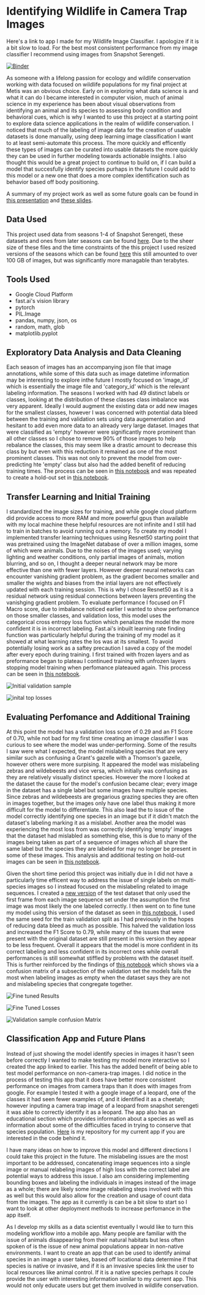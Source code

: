# Identifying Wildlife in Camera Trap Images

Here's a link to app I made for my Wildlife Image Classifier. I apologize if it is a bit slow to load. For the best most consistent performance from my image classifier I recommend using images from Snapshot Serengeti. 

[![Binder](https://mybinder.org/badge_logo.svg)](https://mybinder.org/v2/gh/Jilliane1993/classifier_app/HEAD?urlpath=%2Fvoila%2Frender%2Fdeployment.ipynb)

As someone with a lifelong passion for ecology and wildlife conservation working with data focused on wildlife populations for my final project at Metis was an obvious choice. Early on in exploring what data science is and what it can do I became interested in computer vision, much of animal science in my experience has been about visual observations from identifying an animal and its species to assessing body condition and behavioral cues, which is why I wanted to use this project at a starting point to explore data science applications in the realm of wildlife conservation. I noticed that much of the labeling of image data for the creation of usable datasets is done manually, using deep learning image classification I want to at least semi-automate this process. The more quickly and efficently these types of images can be curated into usable datasets the more quickly they can be used in further modeling towards actionable insights. I also thought this would be a great project to continue to build on, if I can build a model that succesfully identify species purhaps in the future I could add to this model or a new one that does a more complex identification such as behavior based off body positioning.

A summary of my project work as well as some future goals can be found in [this presentation](https://www.youtube.com/watch?v=J7Wkceh93mg) and [these slides](Wildlife_Indentification_Presentation.pdf). 

## Data Used

This project used data from seasons 1-4 of Snapshot Serengeti, these datasets and ones from later seasons can be found [here](http://lila.science/datasets/snapshot-serengeti). Due to the sheer size of these files and the time constraints of the this project I used resized versions of the seasons which can be found [here](https://community.drivendata.org/t/resized-dataset-is-now-available/3874) this still amounted to over 100 GB of images, but was significantly more managable than terabytes. 

## Tools Used
- Google Cloud Platform
- fast.ai's vision library
- pytorch
- PIL.Image
- pandas, numpy, json, os
- random, math, glob
- matplotlib.pyplot

## Exploratory Data Analysis and Data Cleaning

Each season of images has an accompanying json file that image annotations, while some of this data such as image datetime information may be interesting to explore inthe future I mostly focused on 'image_id' which is essentially the image file and 'category_id' which is the relevant labeling information. The seasons I worked with had 49 distinct labels or classes, looking at the distribution of these classes class imbalance was very apparent. Ideally I would augment the existing data or add new images for the smallest classes, however I was concerned with potential data bleed between the training and validation sets using data augementation and hesitant to add even more data to an already very large dataset. Images that were classified as 'empty' however were significantly more prominent than all other classes so I chose to remove 90% of those images to help rebalance the classes, this may seem like a drastic amount to decrease this class by but even with this reduction it remained as one of the most prominent classes. This was not only to prevent the model from over-predicting hte 'empty' class but also had the added benefit of reducing training times.  The process can be seen in [this notebook](00Cleaning_Labeling.ipynb) and was repeated to create a hold-out set in [this notebook](01Creating_Test_set.ipynb).

## Transfer Learning and Initial Training

I standardized the image sizes for training, and while google cloud platform did provide access to more RAM and more powerful gpus than available with my local machine these helpful resources are not infinite and I still had to train in batches to avoid running out a memory. To create my model I implemented transfer learning techniques using Resnet50 starting point that was pretrained using the ImageNet database of over a million images, some of which were animals. Due to the noises of the images used; varying lighting and weather conditions, only partial images of animals, motion blurring, and so on, I thought a deeper neural network may be more effective than one with fewer layers. However deeper neural networks can encounter vanishing gradient problem, as the gradient becomes smaller and smaller the wights and biases from the intial layers are not effectively updated with each training session. This is why I chose Resnet50 as it is a residual network using residual connections between layers preventing the vanishging gradient problem.  To evaluate performance  I focused on F1 Macro score, due to imbalance noticed earlier I wanted to show perfomance on those smaller classes, and validation loss, this model uses the categorical cross entropy loss fuction which penalizes the model the more confident it is in incorrect labeling. Fast.ai's inbuilt learning rate finding function was particularly helpful during the training of my model as it showed at what learning rates the los was at its smallest. To avoid potentially losing work as a saftey precaution I saved a copy of the model after every epoch during training. I first trained with frozen layers and as preformance began to plateau I continued training with unfrozen layers stopping model training when perfomance plateaued again. This process can be seen in [this notebook](02Transfer_Learning_Training.ipynb).

![Initial validation sample](Images/stage_3_validation_sample.png)

![inital top losses](Images/stage_3_top_losses.png)

## Evaluating Perfomance and Additional Training

At this point the model has a validation loss score of 0.29 and an F1 Score of 0.70, while not bad for my first time creating an image classifier I was curious to see where the model was under-performing. Some of the results I saw were what I expected, the model mislabeling species that are very similar such as confusing a Grant's gazelle with a Thomson's gazelle, however others were more surpising. It appeared the model was mislabeling zebras and wildebeests and vice versa, which initially was confusing as they are relatively visually distinct species. However the more I looked at the dataset the cause for the model's confusion became clear; every image in the dataset has a single label but some images have multiple species. Since zebras and wildebeests are gregarious grazing species they are often in images together, but the images only have one label thus making it more difficult for the model to differentiate. This also lead the to issue of the model correctly identifying one species in an image but if it didn't match the dataset's labeling marking it as a mislabel. Another area the model was experiencing the most loss from was correctly identifying 'empty' images that the dataset had mislabled as something else, this is due to many of the images being taken as part of a sequence of images which all share the same label but the species they are labeled for may no longer be present in some of these images. This analysis and additional testing on hold-out images can be seen in [this notebook](03Testing.ipynb).

Given the short time period this project was initially due in I did not have a particularly time efficent way to address the issue of single labels on multi-species images so I instead focused on the mislabeling related to image sequences. I created a [new version](04First_Frames_Only.ipynb) of the test dataset that only used the first frame from each image sequence set under the assumption the first image was most likely the one labeled correctly. I then went on to fine tune my model using this version of the dataset as seen in [this notebook](05Transfer_Learning_Frame1.ipynb), I used the same seed for the train validation split as I had previously in the hopes of reducing data bleed as much as possible. This halved the validation loss and increased the F1 Score to 0.79, while many of the issues that were present with the original dataset are still present in this version they appear to be less frequent. Overall it appears that the model is more confident in its correct labeling and less confident in its incorrect ones while overall performances is still somewhat stiffled by problems with the dataset itself. This is further reinforced by the findings of [this notebook](06Inerpretation_with_validation_sample.ipynb) which shows via a confusion matrix of a subsection of the validation set the models fails the most when labeling images as empty when the dataset says they are not and mislabeling species that congregate together. 

![Fine tuned Results](Images/fined_tuned_validation_sample.png)

![Fine Tuned Losses](Images/fine_tune_top_losses.png)

![Validation sample confusion Matrix](Images/giant_confusion_matrix.png)

## Classification App and Future Plans

Instead of just showing the model identify species in images it hasn't seen before correctly I wanted to make testing my model more interactive so I created the app linked to earlier. This has the added benefit of being able to test model performance on non-camera-trap images. I did notice in the process of testing this app that it does have better more consistent performance on images from camera traps than it does with images from google. For example I tested it with a google image of a leopard, one of the classes it had seen fewer examples of, and it identified it as a cheetah; however inputing a camera trap image of a leopard from snapshot serengeti it was able to correctly identify it as a leopard. The app also has an educational section which provides information about a species as well as information about some of the difficulties faced in trying to conserve that species population. [Here](https://github.com/Jilliane1993/classifier_app) is my repository for my current app if you are interested in the code behind it. 

I have many ideas on how to improve this model and different directions I could take this project in the future. The mislabeling issues are the most important to be addressed, concatenating image sequences into a single image or manual relabeling images of high loss with the correct label are potential ways to address this issue. I also am considering implementing bounding boxes and labeling the individuals in images instead of the image as a whole; there are likely some image relabeling steps involved with this as well but this would also allow for the creation and usage of count data from the images. The app as it currently is can be a bit slow to start so I want to look at other deployment methods to increase perfomance in the app itself. 

As I develop my skills as a data scientist eventually I would like to turn this modeling workflow into a mobile app. Many people are familiar with the issue of animals disappearing from their natural habitats but less often spoken of is the issue of new animal populations appear in non-native environments. I want to create an app that can be used to identify animal species in an image a user takes, based off locational data determine if that species is native or invasive, and if it is an invasive species link the user to local resources like animal control. If it is a native species perhaps it coule provide the user with interesting information similar to my current app. This would not only educate users but get them involved in wildlife conservation.
